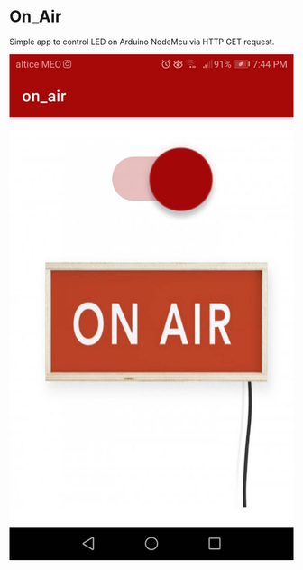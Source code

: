 # On_Air

Simple app to control LED on Arduino NodeMcu via HTTP GET request.

![alt text](https://github.com/xicocana/On_Air/blob/main/on.jpg?raw=true)
